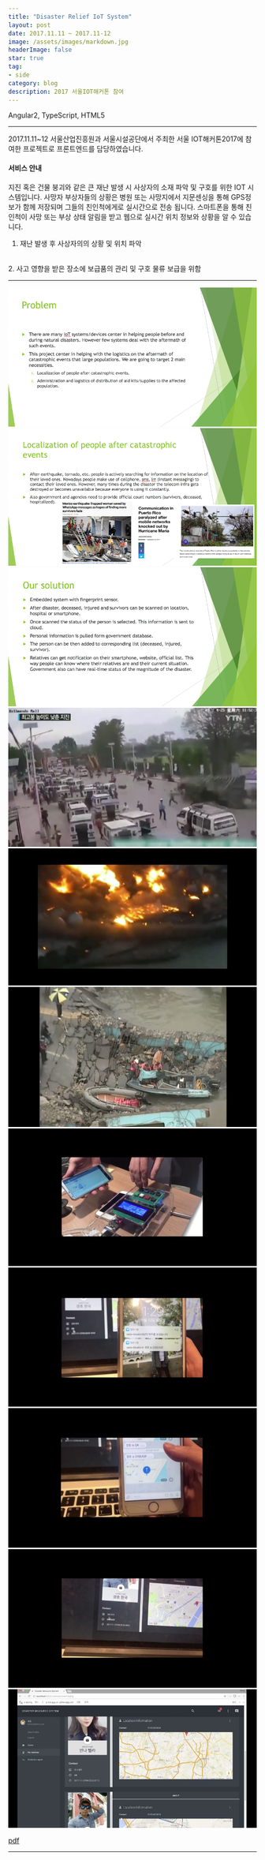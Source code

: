 ```yaml
---
title: "Disaster Relief IoT System"
layout: post
date: 2017.11.11 ~ 2017.11-12
image: /assets/images/markdown.jpg
headerImage: false
star: true
tag:
- side
category: blog
description: 2017 서울IOT해커톤 참여
---
```


Angular2, TypeScript, HTML5

---
2017.11.11~12 서울산업진흥원과 서울시설공단에서 주최한 서울 IOT해커톤2017에 참여한 프로젝트로 프론트엔드를 담당하였습니다.

#### 서비스 안내
지진 혹은 건물 붕괴와 같은 큰 재난 발생 시 사상자의 소재 파악 및 구호를 위한 IOT 시스템입니다.
사망자 부상자들의 상황은 병원 또는 사망지에서 지문센싱을 통해 GPS정보가 함께 저장되며 그들의 친인척에게로 실시간으로 전송 됩니다.
스마트폰을 통해 친인척이 사망 또는 부상 상태 알림을 받고 웹으로 실시간 위치 정보와 상황을 알 수 있습니다.
<br>
1. 재난 발생 후 사상자의의 상황 및 위치 파악
<br>
2. 사고 영향을 받은 장소에 보급품의 관리 및 구호 물류 보급을 위함


---

  <img src="../assets/images/seouliot01-01.png">
  <img src="../assets/images/seouliot01-02.png">
  <img src="../assets/images/seouliot01-03.png">
  <img src="../assets/images/seouliot01-04.png">
  <img src="../assets/images/seouliot01-05.png">
  <img src="../assets/images/seouliot01-06.png">
  <img src="../assets/images/seouliot01-07.png">
  <img src="../assets/images/seouliot01-08.png">
  <img src="../assets/images/seouliot01-09.png">
  <img src="../assets/images/seouliot01-10.png">
  <img src="../assets/images/seouliot01-11.png">

  <a href="../assets/files/seouliot01.pdf" target="_blank" ><i class="zmdi zmdi-download"></i>pdf</a>


  ---
